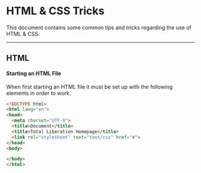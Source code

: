 # HTML & CSS Tricks
This document contains some common tips and tricks regarding the use of HTML & CSS.

---
## HTML
#### Starting an HTML File
When first starting an HTML file it must be set up with the following elements in order to work.
```HTML
<!DOCTYPE html>
<html lang="en">
<head>
  <meta charset="UTF-8">
  <title>Document</title>
  <title>Total Liberation Homepage</title>
  <link rel="stylesheet" text="text/css" href="#">
</head>
<body>

</body>
</html>
```
